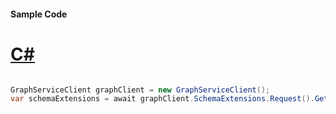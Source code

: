#### Sample Code
# [C#](#tab/Csharp)

```C#

GraphServiceClient graphClient = new GraphServiceClient();
var schemaExtensions = await graphClient.SchemaExtensions.Request().GetAsync();

```